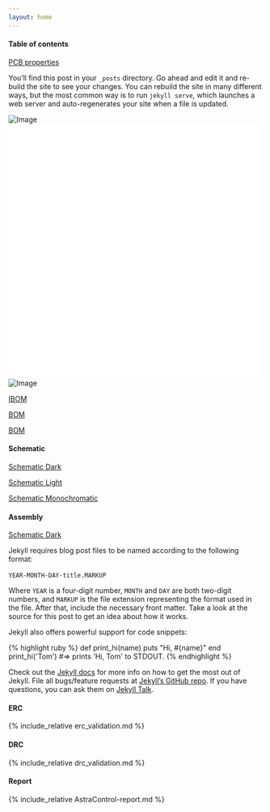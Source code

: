 ```yaml
---
layout: home
---
```


#### Table of contents
[PCB properties](#pcb)

You’ll find this post in your `_posts` directory. Go ahead and edit it and re-build the site to see your changes. You can rebuild the site in many different ways, but the most common way is to run `jekyll serve`, which launches a web server and auto-regenerates your site when a file is updated.

![Image](/images/AstraControl-3D_blender_top_angled.png)
![Image](/images/AstraControl-3D_blender_top.png)
![Image](/images/AstraControl-3D_blender_bottom.png)

[IBOM](/export/AstraControl-ibom.html)

[BOM](/export/AstraControl-bom.html)

[BOM](/export/AstraControl-bom-tp.html)

#### Schematic

[Schematic Dark](/documents/AstraControl-schematic-dark.pdf)

[Schematic Light](/documents/AstraControl-schematic-default.pdf)

[Schematic Monochromatic](/documents/AstraControl-schematic-mono.pdf)


#### Assembly

[Schematic Dark](/documents/AstraControl-assembly.pdf)

Jekyll requires blog post files to be named according to the following format:

`YEAR-MONTH-DAY-title.MARKUP`

Where `YEAR` is a four-digit number, `MONTH` and `DAY` are both two-digit numbers, and `MARKUP` is the file extension representing the format used in the file. After that, include the necessary front matter. Take a look at the source for this post to get an idea about how it works.

Jekyll also offers powerful support for code snippets:

{% highlight ruby %}
def print_hi(name)
puts "Hi, #{name}"
end
print_hi('Tom')
#=> prints 'Hi, Tom' to STDOUT.
{% endhighlight %}

Check out the [Jekyll docs][jekyll-docs] for more info on how to get the most out of Jekyll. File all bugs/feature requests at [Jekyll’s GitHub repo][jekyll-gh]. If you have questions, you can ask them on [Jekyll Talk][jekyll-talk].

[jekyll-docs]: https://jekyllrb.com/docs/home
[jekyll-gh]: https://github.com/jekyll/jekyll
[jekyll-talk]: https://talk.jekyllrb.com/

#### ERC

{% include_relative erc_validation.md %}

#### DRC

{% include_relative drc_validation.md %}

#### Report

{% include_relative AstraControl-report.md %}
